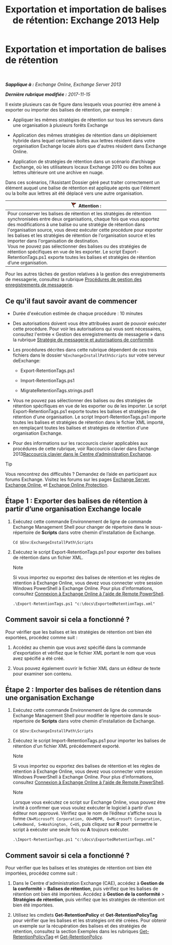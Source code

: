 ﻿---
title: 'Exportation et importation de balises de rétention: Exchange 2013 Help'
TOCTitle: Exportation et importation de balises de rétention
ms:assetid: 18405ea2-7ccc-475e-bd84-8b040e17bf44
ms:mtpsurl: https://technet.microsoft.com/fr-fr/library/JJ907307(v=EXCHG.150)
ms:contentKeyID: 51407159
ms.date: 05/23/2018
mtps_version: v=EXCHG.150
ms.translationtype: MT
---

# Exportation et importation de balises de rétention

 

_**Sapplique à :** Exchange Online, Exchange Server 2013_

_**Dernière rubrique modifiée :** 2017-11-15_

Il existe plusieurs cas de figure dans lesquels vous pourriez être amené à exporter ou importer des balises de rétention, par exemple :

  - Appliquer les mêmes stratégies de rétention sur tous les serveurs dans une organisation à plusieurs forêts Exchange

  - Application des mêmes stratégies de rétention dans un déploiement hybride dans lequel certaines boîtes aux lettres résident dans votre organisation Exchange locale alors que d'autres résident dans Exchange Online.

  - Application de stratégies de rétention dans un scénario d’archivage Exchange, où les utilisateurs locaux Exchange 2010 ou des boîtes aux lettres ultérieure ont une archive en nuage.

Dans ces scénarios, l'Assistant Dossier géré peut traiter correctement un élément auquel une balise de rétention est appliquée après que l'élément ou la boîte aux lettres ait été déplacé vers une autre organisation.

<table>
<thead>
<tr class="header">
<th><img src="images/JJ673034.Caution(EXCHG.150).gif" title="Attention" alt="Attention" />Attention :</th>
</tr>
</thead>
<tbody>
<tr class="odd">
<td>Pour conserver les balises de rétention et les stratégies de rétention synchronisées entre deux organisations, chaque fois que vous apportez des modifications à une balise ou une stratégie de rétention dans l'organisation source, vous devez exécuter cette procédure pour exporter les balises et les stratégies de rétention de l'organisation source et les importer dans l'organisation de destination.<br />
Vous ne pouvez pas sélectionner des balises ou des stratégies de rétention spécifiques en vue de les exporter. Le script Export-RetentionTags.ps1 exporte toutes les balises et stratégies de rétention d’une organisation.</td>
</tr>
</tbody>
</table>


Pour les autres tâches de gestion relatives à la gestion des enregistrements de messagerie, consultez la rubrique [Procédures de gestion des enregistrements de messagerie](messaging-records-management-procedures-exchange-2013-help.md).

## Ce qu'il faut savoir avant de commencer

  - Durée d'exécution estimée de chaque procédure : 10 minutes

  - Des autorisations doivent vous être attribuées avant de pouvoir exécuter cette procédure. Pour voir les autorisations qui vous sont nécessaires, consultez l'entrée « Gestion des enregistrements de messagerie » dans la rubrique [Stratégie de messagerie et autorisations de conformité](messaging-policy-and-compliance-permissions-exchange-2013-help.md).

  - Les procédures décrites dans cette rubrique dépendent de ces trois fichiers dans le dossier `%ExchangeInstallPath%Scripts` sur votre serveur deExchange:
    
      - Export-RetentionTags.ps1
    
      - Import-RetentionTags.ps1
    
      - MigrateRetentionTags.strings.psd1

  - Vous ne pouvez pas sélectionner des balises ou des stratégies de rétention spécifiques en vue de les exporter ou de les importer. Le script Export-RetentionTags.ps1 exporte toutes les balises et stratégies de rétention d'une organisation. Le script Import-RetentionTags.ps1 importe toutes les balises et stratégies de rétention dans le fichier XML importé, en remplaçant toutes les balises et stratégies de rétention d'une organisation Exchange.

  - Pour des informations sur les raccourcis clavier applicables aux procédures de cette rubrique, voir Raccourcis clavier dans Exchange 2013[Raccourcis clavier dans le Centre d’administration Exchange](keyboard-shortcuts-in-the-exchange-admin-center-exchange-online-protection-help.md).

> [!TIP]
> Vous rencontrez des difficultés ? Demandez de l’aide en participant aux forums Exchange. Visitez les forums sur les pages <a href="https://go.microsoft.com/fwlink/p/?linkid=60612">Exchange Server</a>, <a href="https://go.microsoft.com/fwlink/p/?linkid=267542">Exchange Online</a>, et <a href="https://go.microsoft.com/fwlink/p/?linkid=285351">Exchange Online Protection</a>.


## Étape 1 : Exporter des balises de rétention à partir d’une organisation Exchange locale

1.  Exécutez cette commande Environnement de ligne de commande Exchange Management Shell pour changer de répertoire dans le sous-répertoire de **Scripts** dans votre chemin d’installation de Exchange.
    
        Cd $Env:ExchangeInstallPath\Scripts

2.  Exécutez le script Export-RetentionTags.ps1 pour exporter des balises de rétention dans un fichier XML.
    
    > [!NOTE]
    > Si vous importez ou exportez des balises de rétention et les règles de rétention à Exchange Online, vous devez vous connecter votre session Windows PowerShell à Exchange Online. Pour plus d’informations, consultez <a href="https://technet.microsoft.com/fr-fr/library/jj984289(v=exchg.150)">Connexion à Exchange Online à l'aide de Remote PowerShell</a>.
    
        .\Export-RetentionTags.ps1 "c:\docs\ExportedRetentionTags.xml"

## Comment savoir si cela a fonctionné ?

Pour vérifier que les balises et les stratégies de rétention ont bien été exportées, procédez comme suit :

1.  Accédez au chemin que vous avez spécifié dans la commande d'exportation et vérifiez que le fichier XML portant le nom que vous avez spécifié a été créé.

2.  Vous pouvez également ouvrir le fichier XML dans un éditeur de texte pour examiner son contenu.

## Étape 2 : Importer des balises de rétention dans une organisation Exchange

1.  Exécutez cette commande Environnement de ligne de commande Exchange Management Shell pour modifier le répertoire dans le sous-répertoire de **Scripts** dans votre chemin d’installation de Exchange.
    
        Cd $Env:ExchangeInstallPath\Scripts

2.  Exécutez le script Import-RetentionTags.ps1 pour importer les balises de rétention d'un fichier XML précédemment exporté.
    
    > [!NOTE]
    > Si vous importez ou exportez des balises de rétention et les règles de rétention à Exchange Online, vous devez vous connecter votre session Windows PowerShell à Exchange Online. Pour plus d’informations, consultez <a href="https://technet.microsoft.com/fr-fr/library/jj984289(v=exchg.150)">Connexion à Exchange Online à l'aide de Remote PowerShell</a>.
    
    > [!NOTE]
    > Lorsque vous exécutez ce script sur Exchange Online, vous pouvez être invité à confirmer que vous voulez exécuter le logiciel à partir d’un éditeur non approuvé. Vérifiez que le nom de l’éditeur s’affiche sous la forme <code>CN=Microsoft Corporation, OU=MOPR, O=Microsoft Corporation, L=Redmond, S=Washington, C=US</code>, puis cliquez sur <strong>R</strong> pour permettre le script à exécuter une seule fois ou <strong>A</strong> toujours exécuter.
    
        .\Import-RetentionTags.ps1 "c:\docs\ExportedRetentionTags.xml"

## Comment savoir si cela a fonctionné ?

Pour vérifier que les balises et les stratégies de rétention ont bien été importées, procédez comme suit :

1.  Dans le Centre d'administration Exchange (CAE), accédez à **Gestion de la conformité** \> **Balises de rétention**, puis vérifiez que les balises de rétention ont bien été importées. Accédez à **Gestion de la conformité** \> **Stratégies de rétention**, puis vérifiez que les stratégies de rétention ont bien été importées.

2.  Utilisez les cmdlets **Get-RetentionPolicy** et **Get-RetentionPolicyTag** pour vérifier que les balises et les stratégies ont été créées. Pour obtenir un exemple sur la récupération des balises et des stratégies de rétention, consultez la section Exemples dans les rubriques [Get-RetentionPolicyTag](https://technet.microsoft.com/fr-fr/library/dd298009\(v=exchg.150\)) et [Get-RetentionPolicy](https://technet.microsoft.com/fr-fr/library/dd298086\(v=exchg.150\)).

